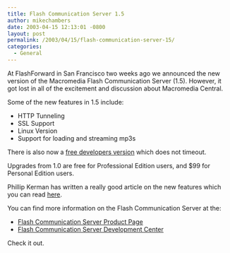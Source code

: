 ```yaml
---
title: Flash Communication Server 1.5
author: mikechambers
date: 2003-04-15 12:13:01 -0800
layout: post
permalink: /2003/04/15/flash-communication-server-15/
categories:
  - General
---
```



At FlashForward in San Francisco two weeks ago we announced the new version of the Macromedia Flash Communication Server (1.5). However, it got lost in all of the excitement and discussion about Macromedia Central.

Some of the new features in 1.5 include:

*   HTTP Tunneling
*   SSL Support
*   Linux Version
*   Support for loading and streaming mp3s

There is also now a [free developers version][1] which does not timeout.

Upgrades from 1.0 are free for Professional Edition users, and $99 for Personal Edition users.

Phillip Kerman has written a really good article on the new features which you can read [here][2].

You can find more information on the Flash Communication Server at the:

*   [Flash Communication Server Product Page][3]
*   [Flash Communication Server Development Center][4]

Check it out.

 [1]: http://www.macromedia.com/cfusion/tdrc/index.cfm?product=flashcom
 [2]: http://www.macromedia.com/devnet/mx/flashcom/articles/exploring.html
 [3]: http://www.macromedia.com/software/flashcom/
 [4]: http://www.macromedia.com/devnet/mx/flashcom